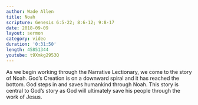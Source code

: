 ```yaml
---
author: Wade Allen
title: Noah
scripture: Genesis 6:5-22; 8:6-12; 9:8-17
date: 2018-09-09
layout: sermon
category: video
duration: '0:31:50' 
length: 45851344
youtube: t9Xmkg2953Q
---
```


As we begin working through the Narrative Lectionary, we come to the story of Noah. God’s Creation is on a downward spiral and it has reached the bottom. God steps in and saves humankind through Noah. This story is central to God’s story as God will ultimately save his people through the work of Jesus.
